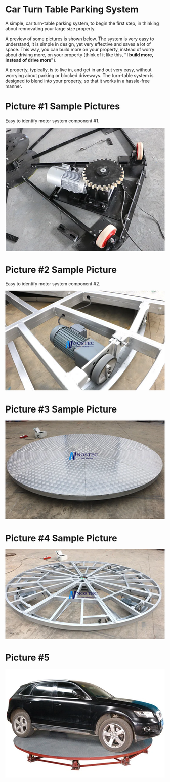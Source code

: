 # Car Turn Table Parking System

A simple, car turn-table parking system, to begin the first step, in thinking about rennovating your large size property. 

A preview of some pictures is shown below. The system is very easy to understand, it is simple in design, yet very effective and saves a lot of space. This way, you can build more on your property, instead of worry about driving more, on your property (think of it like this, **"I build more, instead of drive more"**). 

A property, typically, is to live in, and get in and out very easy, without worrying about parking or blocked driveways. The turn-table system is designed to blend into your property, so that it works in a hassle-free manner.

# Picture #1 Sample Pictures 

Easy to identify motor system component #1.

![sample picture](https://github.com/edorejel/electrical_engineering/blob/main/Car_Turn-Table_Parking_System/Screenshot%202025-02-23%20160708.png)

# Picture #2 Sample Picture 

Easy to identify motor system component #2.

![sample picture](https://github.com/edorejel/electrical_engineering/blob/main/Car_Turn-Table_Parking_System/Screenshot%202025-02-23%20160720.png)

# Picture #3 Sample Picture

![sample picture](https://github.com/edorejel/electrical_engineering/blob/main/Car_Turn-Table_Parking_System/Screenshot%202025-02-23%20160736.png)

# Picture #4 Sample Picture

![sample picture 4](https://github.com/edorejel/electrical_engineering/blob/main/Car_Turn-Table_Parking_System/Screenshot%202025-02-23%20160751.png)


# Picture #5

![sample picture](https://github.com/edorejel/electrical_engineering/blob/main/Car_Turn-Table_Parking_System/Screenshot%202025-02-23%20160833.png)
